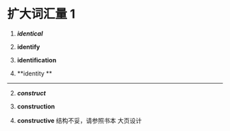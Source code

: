 # 扩大词汇量 1

1.   ***identical***

1.  **identify**

1.  **identification**

1.  **identity **

---------------------------------------------------
2. ***construct***

2. **construction**

2. **constructive**
结构不妥，请参照书本 大页设计
